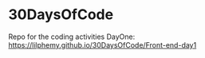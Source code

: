 # 30DaysOfCode
Repo for the coding activities 
DayOne: https://lilphemy.github.io/30DaysOfCode/Front-end-day1
